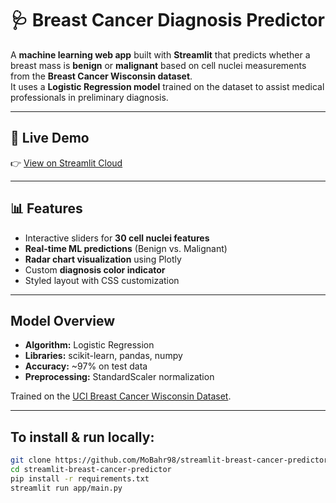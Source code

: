 # 🩺 Breast Cancer Diagnosis Predictor

A **machine learning web app** built with **Streamlit** that predicts whether a breast mass is **benign** or **malignant** based on cell nuclei measurements from the **Breast Cancer Wisconsin dataset**.  
It uses a **Logistic Regression model** trained on the dataset to assist medical professionals in preliminary diagnosis.

---

## 🚀 Live Demo
👉 [View on Streamlit Cloud](https://mobahr98-breast-cancer-diagnosis.streamlit.app/)

---

## 📊 Features
- Interactive sliders for **30 cell nuclei features**  
- **Real-time ML predictions** (Benign vs. Malignant)  
- **Radar chart visualization** using Plotly  
- Custom **diagnosis color indicator**  
- Styled layout with CSS customization  

---

## Model Overview
- **Algorithm:** Logistic Regression  
- **Libraries:** scikit-learn, pandas, numpy  
- **Accuracy:** ~97% on test data  
- **Preprocessing:** StandardScaler normalization  

Trained on the [UCI Breast Cancer Wisconsin Dataset](https://www.kaggle.com/datasets/uciml/breast-cancer-wisconsin-data).

---

## To install & run locally:
```bash
git clone https://github.com/MoBahr98/streamlit-breast-cancer-predictor.git
cd streamlit-breast-cancer-predictor
pip install -r requirements.txt
streamlit run app/main.py
```
